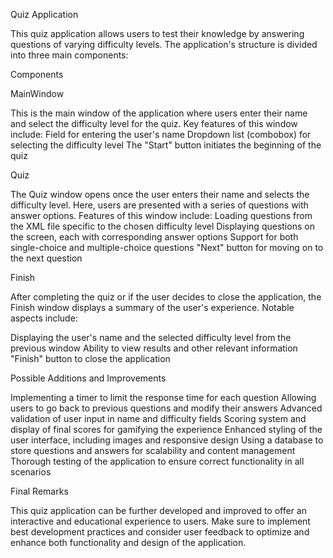 Quiz Application

This quiz application allows users to test their knowledge by answering questions of varying difficulty levels. The application's structure is divided into three main components:

Components

MainWindow

This is the main window of the application where users enter their name and select the difficulty level for the quiz. Key features of this window include:
  Field for entering the user's name
  Dropdown list (combobox) for selecting the difficulty level
  The "Start" button initiates the beginning of the quiz

Quiz

The Quiz window opens once the user enters their name and selects the difficulty level. Here, users are presented with a series of questions with answer options. Features of this window include:
  Loading questions from the XML file specific to the chosen difficulty level
  Displaying questions on the screen, each with corresponding answer options
  Support for both single-choice and multiple-choice questions
  "Next" button for moving on to the next question

Finish

After completing the quiz or if the user decides to close the application, the Finish window displays a summary of the user's experience. Notable aspects include:

  Displaying the user's name and the selected difficulty level from the previous window
  Ability to view results and other relevant information
  "Finish" button to close the application

Possible Additions and Improvements

  Implementing a timer to limit the response time for each question
  Allowing users to go back to previous questions and modify their answers
  Advanced validation of user input in name and difficulty fields
  Scoring system and display of final scores for gamifying the experience
  Enhanced styling of the user interface, including images and responsive design
  Using a database to store questions and answers for scalability and content management
  Thorough testing of the application to ensure correct functionality in all scenarios

Final Remarks

  This quiz application can be further developed and improved to offer an interactive and educational experience to users. Make sure to implement best development practices and consider user feedback to optimize and enhance both functionality and design of the application.

